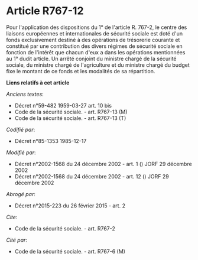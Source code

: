 # Article R767-12

Pour l'application des dispositions du 1° de l'article R. 767-2, le centre des liaisons européennes et internationales de
sécurité sociale est doté d'un fonds exclusivement destiné à des opérations de trésorerie courante et constitué par une
contribution des divers régimes de sécurité sociale en fonction de l'intérêt que chacun d'eux a dans les opérations
mentionnées au 1° dudit article. Un arrêté conjoint du ministre chargé de la sécurité sociale, du ministre chargé de
l'agriculture et du ministre chargé du budget fixe le montant de ce fonds et les modalités de sa répartition.

**Liens relatifs à cet article**

_Anciens textes_:

  - Décret n°59-482 1959-03-27 art. 10 bis
  - Code de la sécurité sociale. - art. R767-13 (M)
  - Code de la sécurité sociale. - art. R767-13 (T)

_Codifié par_:

  - Décret n°85-1353 1985-12-17

_Modifié par_:

  - Décret n°2002-1568 du 24 décembre 2002 - art. 1 () JORF 29 décembre 2002
  - Décret n°2002-1568 du 24 décembre 2002 - art. 12 () JORF 29 décembre 2002

_Abrogé par_:

  - Décret n°2015-223 du 26 février 2015 - art. 2

_Cite_:

  - Code de la sécurité sociale. - art. R767-2

_Cité par_:

  - Code de la sécurité sociale. - art. R767-6 (M)
